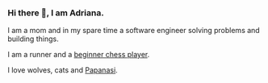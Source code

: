 ### Hi there 👋, I am Adriana. 

I am a mom and in my spare time a software engineer solving problems and building things. 

I am a runner and a [beginner chess player](https://lecavalierdelatourelle.blogspot.com/).

I love wolves, cats and [Papanasi](https://www.cuisineaz.com/recettes/papanasi-105748.aspx).

<!--
**adreeana/adreeana** is a ✨ _special_ ✨ repository because its `README.md` (this file) appears on your GitHub profile.

Here are some ideas to get you started:

- 🔭 I’m currently working on ...
- 🌱 I’m currently learning ...
- 👯 I’m looking to collaborate on ...
- 🤔 I’m looking for help with ...
- 💬 Ask me about ...
- 📫 How to reach me: ...
- 😄 Pronouns: ...
- ⚡ Fun fact: ...
-->
